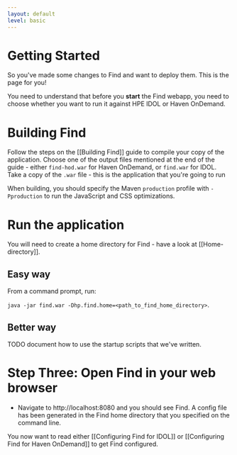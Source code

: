```yaml
---
layout: default
level: basic
---
```

# Getting Started

So you've made some changes to Find and want to deploy them.  This is the page for you!

You need to understand that before you **start** the Find webapp, you need to choose whether you want to run it against HPE IDOL or Haven OnDemand.

# Building Find

Follow the steps on the [[Building Find]] guide to compile your copy of the application.  Choose one of the output files mentioned at the end of the guide - either `find-hod.war` for Haven OnDemand, or `find.war` for IDOL.  Take a copy of the `.war` file - this is the application that you're going to run

When building, you should specify the Maven `production` profile with `-Pproduction` to run the JavaScript and CSS optimizations.

# Run the application

You will need to create a home directory for Find - have a look at [[Home-directory]].

## Easy way

From a command prompt, run:

`java -jar find.war -Dhp.find.home=<path_to_find_home_directory>`.

## Better way

TODO document how to use the startup scripts that we've written.

# Step Three: Open Find in your web browser

- Navigate to http://localhost:8080 and you should see Find.  A config file has been generated in the Find home directory that you specified on the command line.

You now want to read either [[Configuring Find for IDOL]] or [[Configuring Find for Haven OnDemand]] to get Find configured.